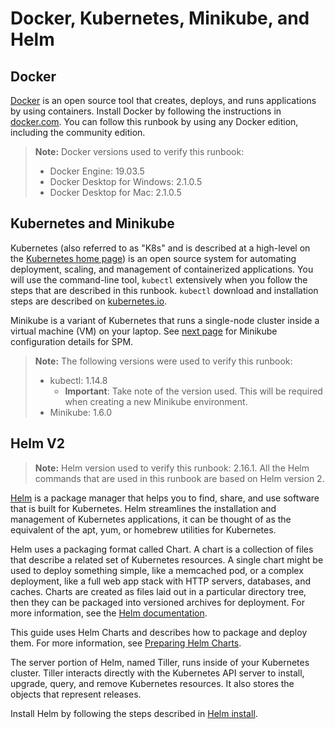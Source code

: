 # Docker, Kubernetes, Minikube, and Helm

## Docker

[Docker](https://www.docker.com/get-started) is an open source tool that creates, deploys, and runs applications by using containers.
Install Docker by following the instructions in [docker.com](https://docs.docker.com/install/overview/). You can follow this runbook by using any Docker edition, including the community edition.

> **Note:** Docker versions used to verify this runbook:
>
> * Docker Engine: 19.03.5
> * Docker Desktop for Windows: 2.1.0.5
> * Docker Desktop for Mac: 2.1.0.5

## Kubernetes and Minikube

Kubernetes (also referred to as "K8s" and is described at a high-level on the [Kubernetes home page](https://kubernetes.io/)) is an open source system for automating deployment, scaling, and management of containerized applications.
You will use the command-line tool, `kubectl` extensively when you follow the steps that are described in this runbook. `kubectl` download and installation steps are described on [kubernetes.io](https://kubernetes.io/docs/tasks/tools/install-kubectl/).

Minikube is a variant of Kubernetes that runs a single-node cluster inside a virtual machine (VM) on your laptop. See [next page](minikube.md) for Minikube configuration details for SPM.

> **Note:** The following versions were used to verify this runbook:
>
> * kubectl: 1.14.8
>   * **Important**: Take note of the version used. This will be required when creating a new Minikube environment.
> * Minikube: 1.6.0

## Helm V2

> **Note:** Helm version used to verify this runbook: 2.16.1. All the Helm commands that are used in this runbook are based on Helm version 2.

[Helm](https://helm.sh/) is a package manager that helps you to find, share, and use software that is built for Kubernetes.
Helm streamlines the installation and management of Kubernetes applications, it can be thought of as the equivalent of the apt, yum, or homebrew utilities for Kubernetes.

Helm uses a packaging format called Chart. A chart is a collection of files that describe a related set of Kubernetes resources.
A single chart might be used to deploy something simple, like a memcached pod, or a complex deployment, like a full web app stack with HTTP servers, databases, and caches.
Charts are created as files laid out in a particular directory tree, then they can be packaged into versioned archives for deployment. For more information, see the [Helm documentation](https://helm.sh/docs/).

This guide uses Helm Charts and describes how to package and deploy them. For more information, see [Preparing Helm Charts](../03-DEPLOYMENT/hc_preparation.md).

The server portion of Helm, named Tiller, runs inside of your Kubernetes cluster.
Tiller interacts directly with the Kubernetes API server to install, upgrade, query, and remove Kubernetes resources. It also stores the objects that represent releases.

Install Helm by following the steps described in [Helm install](https://github.com/helm/helm#install).
